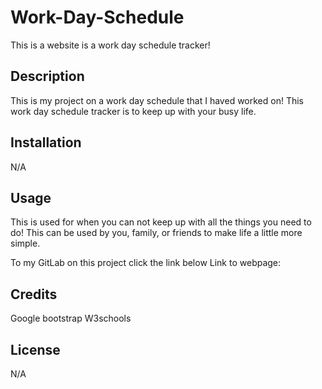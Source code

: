# Work-Day-Schedule
This is a website is a work day schedule tracker!

## Description
This is my project on a work day schedule that I haved worked on! This work day schedule tracker is to keep up with your busy life.

## Installation
N/A

## Usage
This is used for when you can not keep up with all the things you need to do! This can be used by you, family, or friends to make life a little more simple.

To my GitLab on this project click the link below
Link to webpage: 

## Credits
Google
bootstrap
W3schools

## License
N/A



